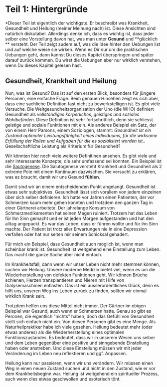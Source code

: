 # Teil 1: Hintergründe

*Dieser Teil ist eigentlich der wichtigste. Er beschreibt was Krankheit, Gesundheit und Heilung (meiner Meinung nach) ist. Diese Ansichten sind natürlich diskutabel. Allerdings denke ich, dass es wichtig ist, dass jeder selber eine Vorstellung davon hat, was man unter **Gesund** und **glücklich ** versteht. Der Teil zeigt zudem auf, was die Idee hinter den Uebungen iist und auf welche weise sie wirken. Wenn es Dir nur um die praktischen Uebungen geht, dann kannst Du dieses Kapitel überspringen und später darauf zurück kommen. Du wirst die Uebungen aber nur wirklich verstehen, wenn Du dieses Kapitel gelesen hast. 

## Gesundheit, Krankheit und Heilung

Nun, was ist Gesund? Das ist auf den ersten Blick, besonders für jüngere Personen, eine einfache Frage. Beim genauen Hinsehen zeigt es sich aber, dass eine sachliche Definition fast nicht zu bewerkstelligen ist. Es gibt viele Versuche. Die Weltgesundheitsorganisation der Uno (die WHO) definiert Gesundheit als *vollständiges körperliches, geistiges und soziales Wohlbefinden*. Diese Definition ist sehr fortschrittlich, denn sie schliesst geistige und soziale Funktionen mit ein. Als anderes Beispiel ein Satz, der von einem Herr Parsons, einem Soziologen, stammt: *Gesundheit ist ein Zustand optimaler Leistungsfähigkeit eines Individuums, für die wirksame Erfüllung der Rollen und Aufgaben für die es sozialisiert worden ist.*.  Gesellschaftliche Leistung als Kriterium für Gesundheit?

Wir könnten hier noch viele weitere Definitinen ansehen. Es gibt viele und sehr interessante Konzepte, die sehr umfassend sei könnten. Ein Beispiel ist die [Sautogenese](https://de.wikipedia.org/wiki/Salutogenese). Die Salutogenese versteht Krankheit und Gesundheit als 2 extreme Pole mit einem Kontinuum dazwischen. Sie versucht zu erklären, was es braucht, damit wir uns Gesund **fühlen**. 

Damit sind wir an einem entscheidenden Punkt angelangt. Gesundheit ist etwas sehr subjektives. Gesundheit lässt sich vorallem von jedem einzelnen über sich selber definieren. Ich hatte vor Jahren einen Patienten, der vor Schmerzen kaum mehr gehen konnten und trotzdem den ganzen Tag in einer Gärtnerei arbeitete. Der jahrelange Konsum von Schmerzmedikamenten hat seinen Magen ruiniert. Trotzem hat das Leben für Ihn Sinn gemacht und er ist jeden Morgen aufgestanden und hat den alltag angepackt. Es war das Leben, dass er führen wollte und für ihn Sinn machte. Der Patient ist trotz aller Erwartungen nie in eine Depression verfallen oder hat nur selten mir seinem Schicksal gehadert. 

Für mich ein Beispiel, dass Gesundheit auch möglich ist, wenn man scheinbar krank ist. Gesundheit ist weitgehend eine Einstellung zum Leben. Das macht die ganze Sache aber nicht einfach. 

Im Krankheitsfall, dann wenn wir unser Leben nicht mehr stemmen können, suchen wir Heilung. Unsere moderne Medizin bietet viel, wenn es um die Wiederherstellung von defekten Funktionen geht. Wir können Brüche schienen, Herzen transplantieren und Nieren mit Hilfe von Dialysemaschinen entlasten. Das ist ein ausserordentliches Glück, denn es hilft uns, unseren Weg ins Leben zurück zu finden, sollten wir einmal wirklich Krank sein. 

Trotzdem helfen uns diese Mittel nicht immer. Der Gärtner im obigen Beispiel war Gesund, auch wenn er Schmerzen hatte. Genau so gibt es Peronen, die eigentlich "nichts" haben, doch das Gefühl von Gesundheit stellt sich einfach nicht ein. Von diesen Personen gibt es eine Menge. Als Naturheilpraktiker habe ich viele gesehen. Heilung bedeutet mehr (oder etwas anderes) als die Wiederherstellung eines optimalen Funktionszustandes. Es bedeutet, dass wir in unserem Wesen uns selber und dem Leben gegenüber eine positive und sinngebende Einstellung haben oder anstreben. Und diese Einstellung müssen wir mit jeder Veränderung im Leben neu reflektieren und ggf. Anpassen. 

Heilung kann nur passieren, wenn wir uns verändern. Wir müssen einen Weg in einen neuen Zustand suchen und nicht in den Zustand, wie er vor dem Krankheitsbeginn war. Heilung ist weitgehend ein spiritueller Prozess, auch wenn dies etwas geschwollen und esoterisch tönt. 



